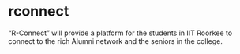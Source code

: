 # rconnect
“R-Connect” will provide a platform  for the students in IIT Roorkee to connect to the rich Alumni network and the seniors in the college.
